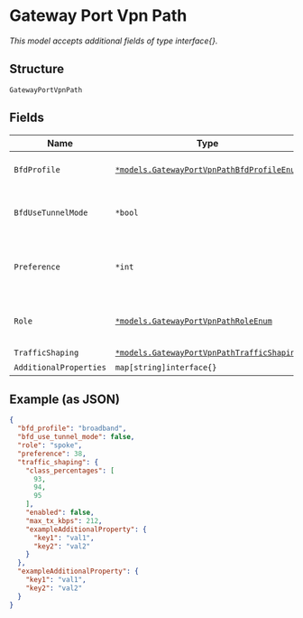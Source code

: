 
# Gateway Port Vpn Path

*This model accepts additional fields of type interface{}.*

## Structure

`GatewayPortVpnPath`

## Fields

| Name | Type | Tags | Description |
|  --- | --- | --- | --- |
| `BfdProfile` | [`*models.GatewayPortVpnPathBfdProfileEnum`](../../doc/models/gateway-port-vpn-path-bfd-profile-enum.md) | Optional | Only if the VPN `type`==`hub_spoke`. enum: `broadband`, `lte`<br>**Default**: `"broadband"` |
| `BfdUseTunnelMode` | `*bool` | Optional | Only if the VPN `type`==`hub_spoke`. Whether to use tunnel mode. SSR only<br>**Default**: `false` |
| `Preference` | `*int` | Optional | Only if the VPN `type`==`hub_spoke`. For a given VPN, when `path_selection.strategy`==`simple`, the preference for a path (lower is preferred) |
| `Role` | [`*models.GatewayPortVpnPathRoleEnum`](../../doc/models/gateway-port-vpn-path-role-enum.md) | Optional | If the VPN `type`==`hub_spoke`, enum: `hub`, `spoke`. If the VPN `type`==`mesh`, enum: `mesh`<br>**Default**: `"spoke"` |
| `TrafficShaping` | [`*models.GatewayPortVpnPathTrafficShaping`](../../doc/models/gateway-port-vpn-path-traffic-shaping.md) | Optional | Only if the VPN `type`==`hub_spoke` |
| `AdditionalProperties` | `map[string]interface{}` | Optional | - |

## Example (as JSON)

```json
{
  "bfd_profile": "broadband",
  "bfd_use_tunnel_mode": false,
  "role": "spoke",
  "preference": 38,
  "traffic_shaping": {
    "class_percentages": [
      93,
      94,
      95
    ],
    "enabled": false,
    "max_tx_kbps": 212,
    "exampleAdditionalProperty": {
      "key1": "val1",
      "key2": "val2"
    }
  },
  "exampleAdditionalProperty": {
    "key1": "val1",
    "key2": "val2"
  }
}
```

